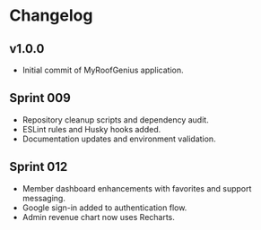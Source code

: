 # Changelog

## v1.0.0
- Initial commit of MyRoofGenius application.

## Sprint 009
- Repository cleanup scripts and dependency audit.
- ESLint rules and Husky hooks added.
- Documentation updates and environment validation.

## Sprint 012
- Member dashboard enhancements with favorites and support messaging.
- Google sign-in added to authentication flow.
- Admin revenue chart now uses Recharts.
